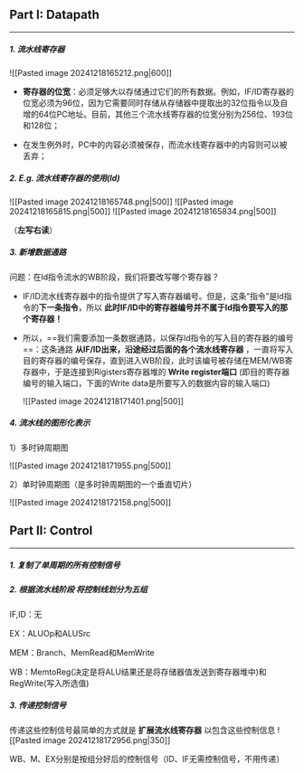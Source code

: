 
## Part I: Datapath
---
##### 1. 流水线寄存器
![[Pasted image 20241218165212.png|600]]

- **寄存器的位宽**：必须足够大以存储通过它们的所有数据。例如，IF/ID寄存器的位宽必须为96位，因为它需要同时存储从存储器中提取出的32位指令以及自增的64位PC地址。目前，其他三个流水线寄存器的位宽分别为256位、193位和128位；

- 在发生例外时，PC中的内容必须被保存，而流水线寄存器中的内容则可以被丢弃；

##### 2. E.g. 流水线寄存器的使用(ld)

![[Pasted image 20241218165748.png|500]]
![[Pasted image 20241218165815.png|500]]
![[Pasted image 20241218165834.png|500]]

（**左写右读**）

##### 3. 新增数据通路

问题：在ld指令流水的WB阶段，我们将要改写哪个寄存器？
- IF/ID流水线寄存器中的指令提供了写入寄存器编号。但是，这条“指令”是ld指令的**下一条指令**，所以 **此时IF/ID中的寄存器编号并不属于ld指令要写入的那个寄存器！**
- 所以，==我们需要添加一条数据通路，以保存ld指令的写入目的寄存器的编号==：这条通路 **从IF/ID出来，沿途经过后面的各个流水线寄存器** ，一直将写入目的寄存器的编号保存，直到进入WB阶段，此时该编号被存储在MEM/WB寄存器中，于是连接到Rigisters寄存器堆的 **Write register端口** (即目的寄存器编号的输入端口，下面的Write data是所要写入的数据内容的输入端口) 

  ![[Pasted image 20241218171401.png|500]]

##### 4. 流水线的图形化表示

  1）多时钟周期图
  
![[Pasted image 20241218171955.png|500]]

2）单时钟周期图（是多时钟周期图的一个垂直切片）

![[Pasted image 20241218172158.png|500]]


## Part II: Control
---
##### 1. 复制了单周期的所有控制信号

##### 2. 根据流水线阶段 将控制线划分为五组
IF,ID：无

EX：ALUOp和ALUSrc

MEM：Branch、MemRead和MemWrite

WB：MemtoReg(决定是将ALU结果还是将存储器值发送到寄存器堆中)和RegWrite(写入所选值)

##### 3. 传递控制信号

传递这些控制信号最简单的方式就是 **扩展流水线寄存器** 以包含这些控制信息
![[Pasted image 20241218172956.png|350]]

WB、M、EX分别是按组分好后的控制信号（ID、IF无需控制信号，不用传递）

